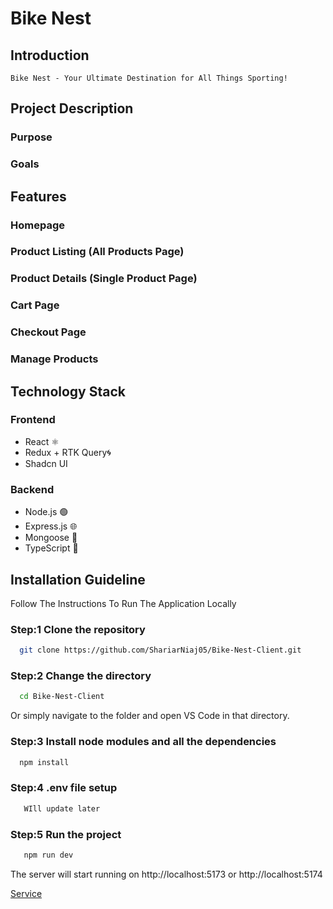 # Bike Nest

## Introduction

`Bike Nest - Your Ultimate Destination for All Things Sporting!`

## Project Description

### Purpose

### Goals

## Features

### Homepage

### Product Listing (All Products Page)

### Product Details (Single Product Page)

### Cart Page

### Checkout Page

### Manage Products

## Technology Stack

### Frontend

- React ⚛️
- Redux + RTK Query🌀
- Shadcn UI

### Backend

- Node.js 🟢
- Express.js 🌐
- Mongoose 🍃
- TypeScript 📘

## Installation Guideline

Follow The Instructions To Run The Application Locally

### Step:1 **Clone the repository**

```bash
  git clone https://github.com/ShariarNiaj05/Bike-Nest-Client.git
```

### Step:2 **Change the directory**

```bash
  cd Bike-Nest-Client
```

Or simply navigate to the folder and open VS Code in that directory.

### Step:3 **Install node modules and all the dependencies**

```bash
  npm install
```

### Step:4 **.env file setup**

```bash
   WIll update later
```

### Step:5 **Run the project**

```bash
   npm run dev
```

The server will start running on http://localhost:5173 or http://localhost:5174

[Service](./src/pages/service.md)
